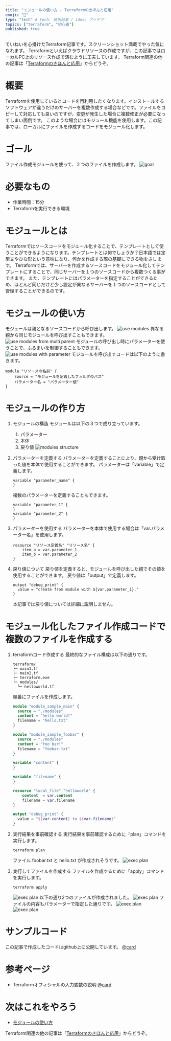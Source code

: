 ```yaml
---
title: "モジュールの使い方 - Terraformのきほんと応用"
emoji: "🐣"
type: "tech" # tech: 技術記事 / idea: アイデア
topics: ["terraform", "初心者"]
published: true
---
```

ていねいを心掛けたTerraform記事です。スクリーンショット満載でやった気になれます。
Terraformといえばクラウドリソースの作成ですが、この記事ではローカルPC上のリソース作成で済むように工夫しています。
Terraform関連の他の記事は「[Terraformのきほんと応用](https://zenn.dev/sway/articles/terraform_index_list)」からどうぞ。

# 概要
Terraformを使用しているとコードを再利用したくなります。インストールするソフトウェアが違うだけのサーバーを複数作成する場合などです。ファイルをコピーして対応しても良いのですが、変更が発生した場合に複数修正が必要になってしまい面倒です。
このような場合にはモジュール機能を使用します。この記事では、ローカルにファイルを作成するコードをモジュール化します。

# ゴール
ファイル作成モジュールを使って、２つのファイルを作成します。
![goal](/images/terraform_biginner_modules/terraform_biginner_modules_goal.jpg)

# 必要なもの
- 作業時間：15分
- Terraformを実行できる環境

# モジュールとは
Terraformではソースコードをモジュール化することで、テンプレートとして使うことができるようになります。テンプレートとは何でしょうか？日本語では定型文やひな形という意味になり、何かを作成する際の基礎にできる物をさします。
Terraformでは、サーバーを作成するソースコードをモジュール化してテンプレートにすることで、同じサーバーを１つのソースコードから複数つくる事ができます。
また、テンプレートにはパラメーターを指定することができるため、ほとんど同じだけど少し設定が異なるサーバーを１つのソースコードとして管理することができるのです。 

# モジュールの使い方
モジュールは親となるソースコードから呼び出します。
![use modules](/images/terraform_biginner_modules/terraform_biginner_modules_usage_01.jpg)
異なる親から同じモジュールを呼び出すこともできます。
![use modules from multi parent](/images/terraform_biginner_modules/terraform_biginner_modules_usage_02.jpg)
モジュールの呼び出し時にパラメーターを使うことで、ふるまいを制御することもできます。
![use modules with parameter](/images/terraform_biginner_modules/terraform_biginner_modules_usage_03.jpg)
モジュールを呼び出すコードは以下のように書きます。
```hcl
module "リソースの名前" {
    source = "モジュールを定義したフォルダのパス"
    パラメーター名 = "パラメーター値"
}
```

# モジュールの作り方

1. モジュールの構造
    モジュールは以下の３つで成り立っています。
    1. パラメーター
    1. 本体
    1. 戻り値
    ![modules structure](/images/terraform_biginner_modules/terraform_biginner_modules_structure_01.jpg)

1. パラメーターを定義する
    パラメーターを定義することにより、親から受け取った値を本体で使用することができます。
    パラメーターは「variable」で定義します。
    ```hcl
    variable "parameter_name" {
    }
    ````
    複数のパラメーターを定義することもできます。
    ```hcl
    variable "parameter_1" {
    }
    variable "parameter_2" {
    }
    ````

1. パラメーターを使用する
    パラメーターを本体で使用する場合は「var.パラメーター名」を使用します。
    ```hcl
    resource "リソース定義名" "リソース名" {
        item_a = var.parameter_1
        item_b = var.parameter_2
    }
    ```

1. 戻り値について
    戻り値を定義すると、モジュールを呼び出した親でその値を使用することができます。
    戻り値は「output」で定義します。
    ```hcl
    output "debug_print" {
      value = "create from module with ${var.parameter_1}."
    }
    ```
    本記事では戻り値については詳細に説明しません。

# モジュール化したファイル作成コードで複数のファイルを作成する

1. terraformコード作成する
    最終的なファイル構成は以下の通りです。
    ```
    terraform/
    ├─ main1.tf
    ├─ main2.tf
    ├─ terraform.exe
    └─ modules/
      └─ helloworld.tf
    ```
    順番にファイルを作成します。
    ```hcl:main1.tf
    module "module_sample_main" {
      source = "./modules"
      content = "hello world!"
      filename = "hello.txt"
    }
    ```
    ```hcl:main2.tf
    module "module_sample_foobar" {
      source = "./modules"
      content = "foo bar!"
      filename = "foobar.txt"
    }
    ```
    ```hcl:modules/helloworld.tf
    variable "content" {
    }

    variable "filename" {
    }

    resource "local_file" "helloworld" {
        content  = var.content
        filename = var.filename
    }

    output "debug_print" {
      value = "${var.content} to ${var.filename}"
    }
    ```

1. 実行結果を事前確認する
    実行結果を事前確認するために「plan」コマンドを実行します。
    ```
    terraform plan
    ```
    ファイル foobar.txt と hello.txt が作成されそうです。
    ![exec plan](/images/terraform_biginner_modules/terraform_biginner_modules_tutorial_01.jpg)

1. 実行してファイルを作成する
    ファイルを作成するために「apply」コマンドを実行します。
    ```
    terraform apply
    ```
    ![exec plan](/images/terraform_biginner_modules/terraform_biginner_modules_tutorial_02.jpg)
    以下の通り2つのファイルが作成されました。
    ![exec plan](/images/terraform_biginner_modules/terraform_biginner_modules_tutorial_03.jpg)
    ファイルの内容もパラメーターで指定した通りです。
    ![exec plan](/images/terraform_biginner_modules/terraform_biginner_modules_tutorial_04.jpg)
    ![exec plan](/images/terraform_biginner_modules/terraform_biginner_modules_tutorial_05.jpg)

# サンプルコード
この記事で作成したコードはgithub上に公開しています。
@[card](https://github.com/sway11466/zenn/tree/main/sample_codes/terraform_biginner_modules)

# 参考ページ
- Terraformオフィシャルの入力変数の説明
    @[card](https://www.terraform.io/language/values/variables#variable-definitions-tfvars-files)

# 次はこれをやろう
- [モジュールの使い方](https://zenn.dev/sway/articles/terraform_biginner_modules)

Terraform関連の他の記事は「[Terraformのきほんと応用](https://zenn.dev/sway/articles/terraform_index_list)」からどうぞ。
